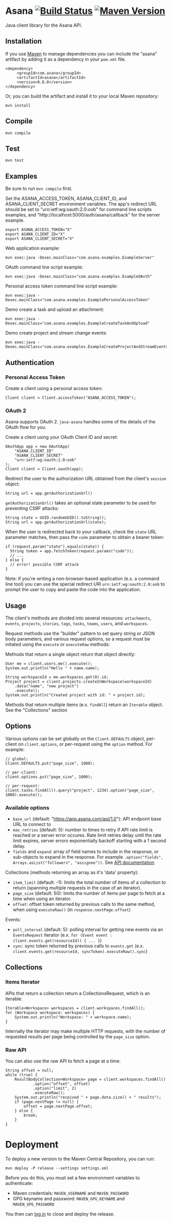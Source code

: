 # Asana [![Build Status][travis-image]][travis-url] [![Maven Version][mvn-image]][mvn-url]

Java client library for the Asana API.

Installation
------------

If you use [Maven](http://maven.apache.org/) to manage dependencies you can include the "asana" artifact by adding it as a dependency in your `pom.xml` file.

    <dependency>
         <groupId>com.asana</groupId>
         <artifactId>asana</artifactId>
         <version>0.8.0</version>
    </dependency>

Or, you can build the artifact and install it to your local Maven repository:

    mvn install


Compile
-------

    mvn compile

Test
----

    mvn test

Examples
--------

Be sure to run `mvn compile` first.

Set the ASANA_ACCESS_TOKEN, ASANA_CLIENT_ID, and ASANA_CLIENT_SECRET environment variables. The app's redirect URL 
should be set to "urn:ietf:wg:oauth:2.0:oob" for command line scripts examples, and "http://localhost:5000/auth/asana/callback" for the server example.

    export ASANA_ACCESS_TOKEN="X"
    export ASANA_CLIENT_ID="X"
    export ASANA_CLIENT_SECRET="X"

Web application example:

    mvn exec:java -Dexec.mainClass="com.asana.examples.ExampleServer"

OAuth command line script example:

    mvn exec:java -Dexec.mainClass="com.asana.examples.ExampleOAuth"

Personal access token command line script example:

    mvn exec:java -Dexec.mainClass="com.asana.examples.ExamplePersonalAccessToken"

Demo create a task and upload an attachment:

    mvn exec:java -Dexec.mainClass="com.asana.examples.ExampleCreateTaskAndUpload"

Demo create project and stream change events:

    mvn exec:java -Dexec.mainClass="com.asana.examples.ExampleCreateProjectAndStreamEvents"

Authentication
--------------

### Personal Access Token

Create a client using a personal access token:

    Client client = Client.accessToken("ASANA_ACCESS_TOKEN");

### OAuth 2

Asana supports OAuth 2. `java-asana` handles some of the details of the OAuth flow for you.

Create a client using your OAuth Client ID and secret:

    OAuthApp app = new OAuthApp(
        "ASANA_CLIENT_ID"
        "ASANA_CLIENT_SECRET"
        "urn:ietf:wg:oauth:2.0:oob"
    );
    Client client = Client.oauth(app);

Redirect the user to the authorization URL obtained from the client's `session` object:
    
    String url = app.getAuthorizationUrl()

`getAuthorizationUrl()` takes an optional state parameter to be used for preventing CSRF attacks:
    
    String state = UUID.randomUUID().toString();
    String url = app.getAuthorizationUrl(state);

When the user is redirected back to your callback, check the `state` URL parameter matches, then pass the `code` parameter to obtain a bearer token:

    if (request.param("state").equals(state)) {
      String token = app.fetchToken(request.params("code"));
      // ... 
    } else {
      // error! possible CSRF attack
    }

Note: if you're writing a non-browser-based application (e.x. a command line tool) you can use the special redirect URI `urn:ietf:wg:oauth:2.0:oob` to prompt the user to copy and paste the code into the application.

Usage
-----

The client's methods are divided into several resources: `attachments`, `events`, `projects`, `stories`, `tags`, `tasks`, `teams`, `users`, and `workspaces`.

Request methods use the "builder" pattern to set query string or JSON body parameters, and various request options, so a request must be initated using the `execute` or `executeRaw` methods:

Methods that return a single object return that object directly:

    User me = client.users.me().execute();
    System.out.println("Hello " + name.name);

    String workspaceId = me.workspaces.get(0).id;
    Project project = client.projects.createInWorkspace(workspaceId)
        .data("name", "new project")
        .execute();
    System.out.println("Created project with id: " + project.id);

Methods that return multiple items (e.x. `findAll`) return an `Iterable` object. See the "Collections" section

Options
-------

Various options can be set globally on the `Client.DEFAULTS` object, per-client on `client.options`, or per-request using the `option` method. For example:


    // global:
    Client.DEFAULTS.put("page_size", 1000);

    // per-client:
    client.options.put("page_size", 1000);

    // per-request:
    client.tasks.findAll().query("project", 1234).option("page_size", 1000).execute();

### Available options

* `base_url` (default: "https://app.asana.com/api/1.0"): API endpoint base URL to connect to
* `max_retries` (default: 5): number to times to retry if API rate limit is reached or a server error occures. Rate limit retries delay until the rate limit expires, server errors exponentially backoff starting with a 1 second delay.
* `fields` and `expand`: array of field names to include in the response, or sub-objects to expand in the response. For example `.option("fields", Arrays.asList("followers", "assignee"))`. See [API documentation](https://asana.com/developers/documentation/getting-started/input-output-options)

Collections (methods returning an array as it's 'data' property):

* `item_limit` (default: -1): limits the total number of items of a collection to return (spanning multiple requests in the case of an iterator).
* `page_size` (default: 50): limits the number of items per page to fetch at a time when using an iterator.
* `offset`: offset token returned by previous calls to the same method, when using `executeRaw()` (in `response.nextPage.offset`)

Events:

* `poll_interval` (default: 5): polling interval for getting new events via an `EventsRequest` iterator (e.x. `for (Event event : client.events.get(resourceId)) { ... }`)
* `sync`: sync token returned by previous calls to `events.get` (e.x. `client.events.get(resourceId, syncToken).executeRaw().sync`)

Collections
-----------

### Items Iterator

APIs that return a collection return a CollectionsRequest, which is an iterable:

    Iterable<Workspace> workspaces = client.workspaces.findAll();
    for (Workspace workspace: workspaces) {
        System.out.println("Workspace: " + workspace.name);
    }

Internally the iterator may make multiple HTTP requests, with the number of requested results per page being controlled by the `page_size` option.

### Raw API

You can also use the raw API to fetch a page at a time:

    String offset = null;
    while (true) {
        ResultBodyCollection<Workspace> page = client.workspaces.findAll()
                .option("offset", offset)
                .option("limit", 2)
                .executeRaw();
        System.out.println("received " + page.data.size() + " results");
        if (page.nextPage != null) {
            offset = page.nextPage.offset;
        } else {
            break;
        }
    }

# Deployment

To deploy a new version to the Maven Central Repository, you can run:

`mvn deploy -P release --settings settings.xml`

Before you do this, you must set a few environment variables to authenticate:

* Maven credentials: `MAVEN_USERNAME` and `MAVEN_PASSWORD`
* GPG keyname and password: `MAVEN_GPG_KEYNAME` and `MAVEN_GPG_PASSWORD`

You then can [log in](https://oss.sonatype.org/) to close and deploy the release.

[travis-url]: http://travis-ci.org/Asana/java-asana
[travis-image]: http://img.shields.io/travis/Asana/java-asana.svg?style=flat-square

[mvn-url]: http://search.maven.org/#browse|-135285720
[mvn-image]: https://img.shields.io/maven-central/v/com.asana/asana.svg
